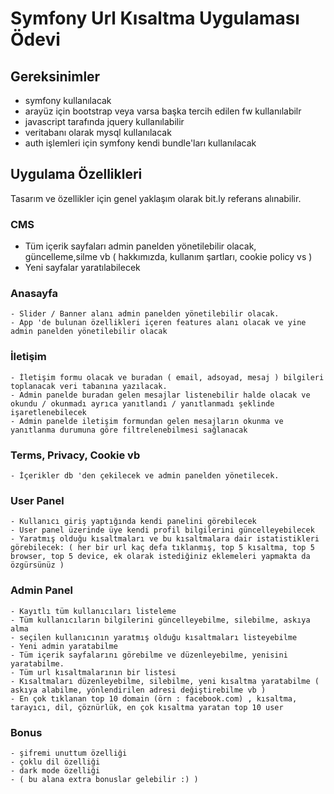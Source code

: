 # Symfony Url Kısaltma Uygulaması Ödevi

## Gereksinimler
  - symfony kullanılacak
  - arayüz için bootstrap veya varsa başka tercih edilen fw kullanılabilr
  - javascript tarafında jquery kullanılabilir
  - veritabanı olarak mysql kullanılacak
  - auth işlemleri için symfony kendi bundle'ları kullanılacak

## Uygulama Özellikleri
  Tasarım ve özellikler için genel yaklaşım olarak bit.ly referans alınabilir.
  
  ### CMS 
  - Tüm içerik sayfaları admin panelden yönetilebilir olacak, güncelleme,silme vb ( hakkımızda, kullanım şartları, cookie policy vs )
  - Yeni sayfalar yaratılabilecek
  
  ### Anasayfa
    - Slider / Banner alanı admin panelden yönetilebilir olacak.
    - App 'de bulunan özellikleri içeren features alanı olacak ve yine admin panelden yönetilebilir olacak

  ### İletişim
    - İletişim formu olacak ve buradan ( email, adsoyad, mesaj ) bilgileri toplanacak veri tabanına yazılacak.
    - Admin panelde buradan gelen mesajlar listenebilir halde olacak ve okundu / okunmadı ayrıca yanıtlandı / yanıtlanmadı şeklinde işaretlenebilecek
    - Admin panelde iletişim formundan gelen mesajların okunma ve yanıtlanma durumuna göre filtrelenebilmesi sağlanacak

  ### Terms, Privacy, Cookie vb 
    - İçerikler db 'den çekilecek ve admin panelden yönetilecek. 

  ### User Panel
    - Kullanıcı giriş yaptığında kendi panelini görebilecek
    - User panel üzerinde üye kendi profil bilgilerini güncelleyebilecek
    - Yaratmış olduğu kısaltmaları ve bu kısaltmalara dair istatistikleri görebilecek: ( her bir url kaç defa tıklanmış, top 5 kısaltma, top 5 browser, top 5 device, ek olarak istediğiniz eklemeleri yapmakta da özgürsünüz )

  ### Admin Panel
    - Kayıtlı tüm kullanıcıları listeleme
    - Tüm kullanıcıların bilgilerini güncelleyebilme, silebilme, askıya alma
    - seçilen kullanıcının yaratmış olduğu kısaltmaları listeyebilme
    - Yeni admin yaratabilme
    - Tüm içerik sayfalarını görebilme ve düzenleyebilme, yenisini yaratabilme.
    - Tüm url kısaltmalarının bir listesi
    - Kısaltmaları düzenleyebilme, silebilme, yeni kısaltma yaratabilme ( askıya alabilme, yönlendirilen adresi değiştirebilme vb )
    - En çok tıklanan top 10 domain (örn : facebook.com) , kısaltma, tarayıcı, dil, çöznürlük, en çok kısaltma yaratan top 10 user
    
   ### Bonus
    - şifremi unuttum özelliği
    - çoklu dil özelliği
    - dark mode özelliği
    - ( bu alana extra bonuslar gelebilir :) ) 
